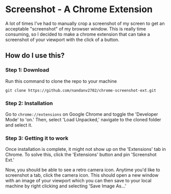 # Screenshot - A Chrome Extension
A lot of times I've had to manually crop a screenshot of my screen to get an acceptable "screenshot" of my browser window. This is really time consuming, so I decided to make a chrome extension that can take a screenshot of your viewport with the click of a button. 

## How do I use this?

### Step 1: Download
Run this command to clone the repo to your machine
```
git clone https://github.com/nandanv2702/chrome-screenshot-ext.git
```
### Step 2: Installation
Go to ```chrome://extensions``` on Google Chrome and toggle the 'Developer Mode' to 'on.'
Then, select 'Load Unpacked,' navigate to the cloned folder and select it.

### Step 3: Getting it to work
Once installation is complete, it might not show up on the 'Extensions' tab in Chrome. To solve this, click the 'Extensions' button and pin 'Screenshot Ext.'

Now, you should be able to see a retro camera icon. Anytime you'd like to screenshot a tab, click the camera icon. This should open a new window with an image of your viewport which you can then save to your local machine by right clicking and selecting 'Save Image As...'

